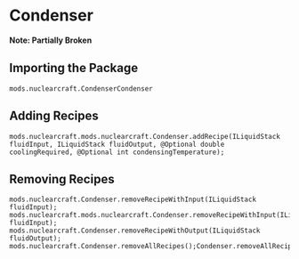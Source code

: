 # Condenser
**Note: Partially Broken**

## Importing the Package
`mods.nuclearcraft.CondenserCondenser`

## Adding Recipes
```zenscript
mods.nuclearcraft.mods.nuclearcraft.Condenser.addRecipe(ILiquidStack fluidInput, ILiquidStack fluidOutput, @Optional double coolingRequired, @Optional int condensingTemperature);
```

## Removing Recipes
```zenscript
mods.nuclearcraft.Condenser.removeRecipeWithInput(ILiquidStack fluidInput);
mods.nuclearcraft.mods.nuclearcraft.Condenser.removeRecipeWithInput(ILiquidStack fluidInput);
mods.nuclearcraft.Condenser.removeRecipeWithOutput(ILiquidStack fluidOutput);
mods.nuclearcraft.Condenser.removeAllRecipes();Condenser.removeAllRecipes();
```
